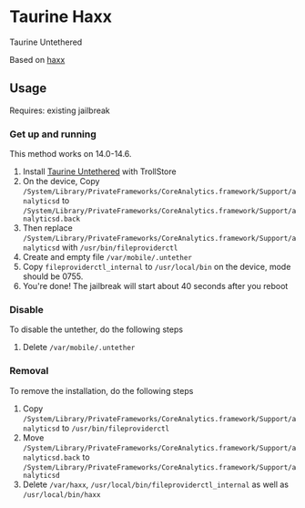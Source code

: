 # Taurine Haxx

Taurine Untethered

Based on [haxx](https://github.com/asdfugil/haxx)

## Usage

Requires: existing jailbreak

### Get up and running
This method works on 14.0-14.6.

1. Install [Taurine Untethered](https://github.com/AppInstalleriOSGH/Taurine/releases/) with TrollStore
2. On the device, Copy `/System/Library/PrivateFrameworks/CoreAnalytics.framework/Support/analyticsd` to `/System/Library/PrivateFrameworks/CoreAnalytics.framework/Support/analyticsd.back`
3. Then replace `/System/Library/PrivateFrameworks/CoreAnalytics.framework/Support/analyticsd` with `/usr/bin/fileproviderctl`
4. Create and empty file `/var/mobile/.untether`
5. Copy `fileproviderctl_internal` to `/usr/local/bin` on the device, mode should be 0755.
5. You're done! The jailbreak will start about 40 seconds after you reboot

### Disable

To disable the untether, do the following steps
1. Delete `/var/mobile/.untether`

### Removal

To remove the installation, do the following steps
1. Copy `/System/Library/PrivateFrameworks/CoreAnalytics.framework/Support/analyticsd` to `/usr/bin/fileproviderctl`
2. Move `/System/Library/PrivateFrameworks/CoreAnalytics.framework/Support/analyticsd.back` to `/System/Library/PrivateFrameworks/CoreAnalytics.framework/Support/analyticsd`
3. Delete `/var/haxx`, `/usr/local/bin/fileproviderctl_internal` as well as `/usr/local/bin/haxx`
